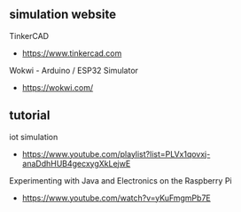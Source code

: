 
## simulation website

TinkerCAD
- https://www.tinkercad.com

Wokwi - Arduino / ESP32 Simulator
- https://wokwi.com/

## tutorial

iot simulation
- https://www.youtube.com/playlist?list=PLVx1qovxj-anaDdhHUB4gecxygXkLejwE

Experimenting with Java and Electronics on the Raspberry Pi
- https://www.youtube.com/watch?v=yKuFmgmPb7E

